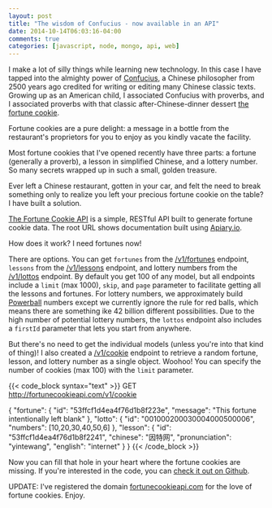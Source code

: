 ```yaml
---
layout: post
title: "The wisdom of Confucius - now available in an API"
date: 2014-10-14T06:03:16-04:00
comments: true
categories: [javascript, node, mongo, api, web]
---
```


I make a lot of silly things while learning new technology. In this case I have tapped into the almighty power of [Confucius](https://en.wikipedia.org/wiki/Confucius), a Chinese philosopher from 2500 years ago credited for writing or editing many Chinese classic texts. Growing up as an American child, I associated Confucius with proverbs, and I associated proverbs with that classic after-Chinese-dinner dessert [the fortune cookie](https://en.wikipedia.org/wiki/Fortune_cookie).

Fortune cookies are a pure delight: a message in a bottle from the restaurant's proprietors for you to enjoy as you kindly vacate the facility.

Most fortune cookies that I've opened recently have three parts: a fortune (generally a proverb), a lesson in simplified Chinese, and a lottery number. So many secrets wrapped up in such a small, golden treasure.

Ever left a Chinese restaurant, gotten in your car, and felt the need to break something only to realize you left your precious fortune cookie on the table? I have built a solution.

[The Fortune Cookie API](http://fortunecookieapi.com/) is a simple, RESTful API built to generate fortune cookie data. The root URL shows documentation built using [Apiary.io](https://apiary.io/).

How does it work? I need fortunes now!

There are options. You can get `fortunes` from the [/v1/fortunes](http://fortunecookieapi.com/v1/fortunes) endpoint, `lessons` from the [/v1/lessons](http://fortunecookieapi.com/v1/lessons) endpoint, and lottery numbers from the [/v1/lottos](http://fortunecookieapi.com/v1/lottos) endpoint. By default you get 100 of any model, but all endpoints include a `limit` (max 1000), `skip`, and `page` parameter to facilitate getting all the lessons and fortunes. For lottery numbers, we approximately build [Powerball](https://en.wikipedia.org/wiki/Powerball) numbers except we currently ignore the rule for red balls, which means there are something ike 42 billion different possibilities. Due to the high number of potential lottery numbers, the `lottos` endpoint also includes a `firstId` parameter that lets you start from anywhere.

But there's no need to get the individual models (unless you're into that kind of thing)! I also created a [/v1/cookie](http://fortunecookieapi.com/v1/cookie) endpoint to retrieve a random fortune, lesson, and lottery number as a single object. Woohoo! You can specify the number of cookies (max 100) with the `limit` parameter.

{{< code_block syntax="text" >}}
GET http://fortunecookieapi.com/v1/cookie

{
  "fortune": {
    "id": "53ffcf1d4ea4f76d1b8f223e",
    "message": "This fortune intentionally left blank"
  },
  "lotto": {
    "id": "001000200030004000500006",
    "numbers": [10,20,30,40,50,6]
  },
  "lesson": {
    "id": "53ffcf1d4ea4f76d1b8f2241",
    "chinese": "因特网",
    "pronunciation": "yintewang",
    "english": "internet"
  }
}
{{< /code_block >}}

Now you can fill that hole in your heart where the fortune cookies are missing. If you're interested in the code, you can [check it out on Github](https://github.com/larryprice/fortune-cookie-api).

UPDATE: I've registered the domain [fortunecookieapi.com](http://fortunecookieapi.com) for the love of fortune cookies. Enjoy.
